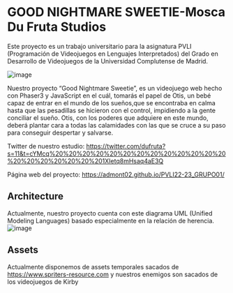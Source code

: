 # GOOD NIGHTMARE SWEETIE-Mosca Du Fruta Studios
Este proyecto es un trabajo universitario para la asignatura PVLI (Programación de Videojuegos en Lenguajes Interpretados) del Grado en Desarrollo de Videojuegos
de la Universidad Complutense de Madrid.

![image](https://user-images.githubusercontent.com/82326212/198403784-8eaeeefb-abdd-489d-9ffe-8a5409bc4231.png)


Nuestro proyecto “Good Nightmare Sweetie”, es un videojuego web hecho con Phaser3 y JavaScript en el cuál, tomarás el papel de Otis, un bebé capaz de entrar en el mundo de los sueños,que se encontraba en calma hasta que las pesadillas se hicieron con el control, impidiendo a la gente conciliar el sueño. Otis, con los poderes que adquiere en este mundo, deberá plantar cara a todas las calamidades con las que se cruce a su paso para conseguir despertar y salvarse.

Twitter de nuestro estudio: https://twitter.com/dufruta?s=11&t=cYMcq%20%20%20%20%20%20%20%20%20%20%20%20%20%20%20%20%20%20%20%201XIetq8mHsaq4aE3Q

Página web del proyecto: https://admont02.github.io/PVLI22-23_GRUPO01/

## Architecture
Actualmente, nuestro proyecto cuenta con este diagrama UML (Unified Modeling Languages) basado especialmente en la relación de herencia.
![image](https://user-images.githubusercontent.com/82326212/198404418-682fdf8f-75a2-4927-8208-96d3f8a19405.png)

## Assets
Actualmente disponemos de assets temporales sacados de https://www.spriters-resource.com y nuestros enemigos son sacados de los videojuegos de Kirby
